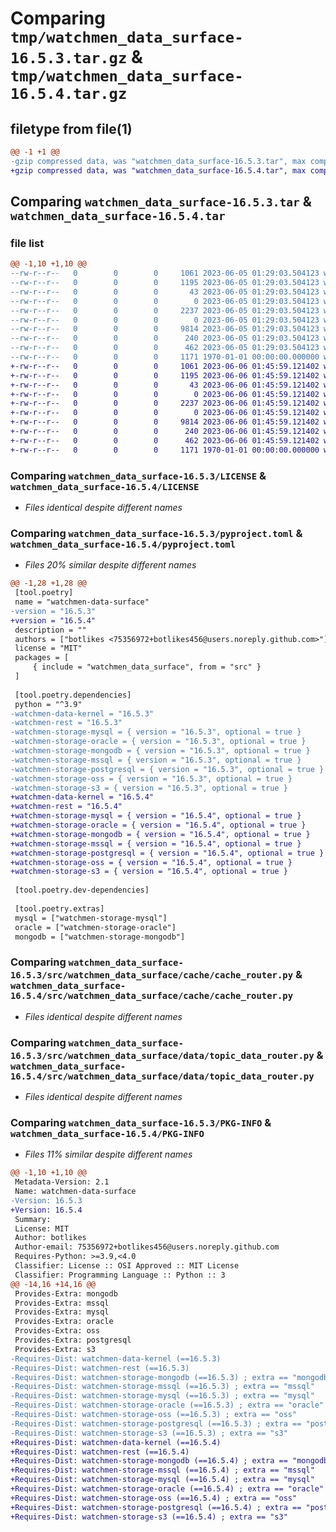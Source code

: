 # Comparing `tmp/watchmen_data_surface-16.5.3.tar.gz` & `tmp/watchmen_data_surface-16.5.4.tar.gz`

## filetype from file(1)

```diff
@@ -1 +1 @@
-gzip compressed data, was "watchmen_data_surface-16.5.3.tar", max compression
+gzip compressed data, was "watchmen_data_surface-16.5.4.tar", max compression
```

## Comparing `watchmen_data_surface-16.5.3.tar` & `watchmen_data_surface-16.5.4.tar`

### file list

```diff
@@ -1,10 +1,10 @@
--rw-r--r--   0        0        0     1061 2023-06-05 01:29:03.504123 watchmen_data_surface-16.5.3/LICENSE
--rw-r--r--   0        0        0     1195 2023-06-05 01:29:03.504123 watchmen_data_surface-16.5.3/pyproject.toml
--rw-r--r--   0        0        0       43 2023-06-05 01:29:03.504123 watchmen_data_surface-16.5.3/src/watchmen_data_surface/__init__.py
--rw-r--r--   0        0        0        0 2023-06-05 01:29:03.504123 watchmen_data_surface-16.5.3/src/watchmen_data_surface/cache/__init__.py
--rw-r--r--   0        0        0     2237 2023-06-05 01:29:03.504123 watchmen_data_surface-16.5.3/src/watchmen_data_surface/cache/cache_router.py
--rw-r--r--   0        0        0        0 2023-06-05 01:29:03.504123 watchmen_data_surface-16.5.3/src/watchmen_data_surface/data/__init__.py
--rw-r--r--   0        0        0     9814 2023-06-05 01:29:03.504123 watchmen_data_surface-16.5.3/src/watchmen_data_surface/data/topic_data_router.py
--rw-r--r--   0        0        0      240 2023-06-05 01:29:03.504123 watchmen_data_surface-16.5.3/src/watchmen_data_surface/main.py
--rw-r--r--   0        0        0      462 2023-06-05 01:29:03.504123 watchmen_data_surface-16.5.3/src/watchmen_data_surface/settings.py
--rw-r--r--   0        0        0     1171 1970-01-01 00:00:00.000000 watchmen_data_surface-16.5.3/PKG-INFO
+-rw-r--r--   0        0        0     1061 2023-06-06 01:45:59.121402 watchmen_data_surface-16.5.4/LICENSE
+-rw-r--r--   0        0        0     1195 2023-06-06 01:45:59.121402 watchmen_data_surface-16.5.4/pyproject.toml
+-rw-r--r--   0        0        0       43 2023-06-06 01:45:59.121402 watchmen_data_surface-16.5.4/src/watchmen_data_surface/__init__.py
+-rw-r--r--   0        0        0        0 2023-06-06 01:45:59.121402 watchmen_data_surface-16.5.4/src/watchmen_data_surface/cache/__init__.py
+-rw-r--r--   0        0        0     2237 2023-06-06 01:45:59.121402 watchmen_data_surface-16.5.4/src/watchmen_data_surface/cache/cache_router.py
+-rw-r--r--   0        0        0        0 2023-06-06 01:45:59.121402 watchmen_data_surface-16.5.4/src/watchmen_data_surface/data/__init__.py
+-rw-r--r--   0        0        0     9814 2023-06-06 01:45:59.121402 watchmen_data_surface-16.5.4/src/watchmen_data_surface/data/topic_data_router.py
+-rw-r--r--   0        0        0      240 2023-06-06 01:45:59.121402 watchmen_data_surface-16.5.4/src/watchmen_data_surface/main.py
+-rw-r--r--   0        0        0      462 2023-06-06 01:45:59.121402 watchmen_data_surface-16.5.4/src/watchmen_data_surface/settings.py
+-rw-r--r--   0        0        0     1171 1970-01-01 00:00:00.000000 watchmen_data_surface-16.5.4/PKG-INFO
```

### Comparing `watchmen_data_surface-16.5.3/LICENSE` & `watchmen_data_surface-16.5.4/LICENSE`

 * *Files identical despite different names*

### Comparing `watchmen_data_surface-16.5.3/pyproject.toml` & `watchmen_data_surface-16.5.4/pyproject.toml`

 * *Files 20% similar despite different names*

```diff
@@ -1,28 +1,28 @@
 [tool.poetry]
 name = "watchmen-data-surface"
-version = "16.5.3"
+version = "16.5.4"
 description = ""
 authors = ["botlikes <75356972+botlikes456@users.noreply.github.com>"]
 license = "MIT"
 packages = [
     { include = "watchmen_data_surface", from = "src" }
 ]
 
 [tool.poetry.dependencies]
 python = "^3.9"
-watchmen-data-kernel = "16.5.3"
-watchmen-rest = "16.5.3"
-watchmen-storage-mysql = { version = "16.5.3", optional = true }
-watchmen-storage-oracle = { version = "16.5.3", optional = true }
-watchmen-storage-mongodb = { version = "16.5.3", optional = true }
-watchmen-storage-mssql = { version = "16.5.3", optional = true }
-watchmen-storage-postgresql = { version = "16.5.3", optional = true }
-watchmen-storage-oss = { version = "16.5.3", optional = true }
-watchmen-storage-s3 = { version = "16.5.3", optional = true }
+watchmen-data-kernel = "16.5.4"
+watchmen-rest = "16.5.4"
+watchmen-storage-mysql = { version = "16.5.4", optional = true }
+watchmen-storage-oracle = { version = "16.5.4", optional = true }
+watchmen-storage-mongodb = { version = "16.5.4", optional = true }
+watchmen-storage-mssql = { version = "16.5.4", optional = true }
+watchmen-storage-postgresql = { version = "16.5.4", optional = true }
+watchmen-storage-oss = { version = "16.5.4", optional = true }
+watchmen-storage-s3 = { version = "16.5.4", optional = true }
 
 [tool.poetry.dev-dependencies]
 
 [tool.poetry.extras]
 mysql = ["watchmen-storage-mysql"]
 oracle = ["watchmen-storage-oracle"]
 mongodb = ["watchmen-storage-mongodb"]
```

### Comparing `watchmen_data_surface-16.5.3/src/watchmen_data_surface/cache/cache_router.py` & `watchmen_data_surface-16.5.4/src/watchmen_data_surface/cache/cache_router.py`

 * *Files identical despite different names*

### Comparing `watchmen_data_surface-16.5.3/src/watchmen_data_surface/data/topic_data_router.py` & `watchmen_data_surface-16.5.4/src/watchmen_data_surface/data/topic_data_router.py`

 * *Files identical despite different names*

### Comparing `watchmen_data_surface-16.5.3/PKG-INFO` & `watchmen_data_surface-16.5.4/PKG-INFO`

 * *Files 11% similar despite different names*

```diff
@@ -1,10 +1,10 @@
 Metadata-Version: 2.1
 Name: watchmen-data-surface
-Version: 16.5.3
+Version: 16.5.4
 Summary: 
 License: MIT
 Author: botlikes
 Author-email: 75356972+botlikes456@users.noreply.github.com
 Requires-Python: >=3.9,<4.0
 Classifier: License :: OSI Approved :: MIT License
 Classifier: Programming Language :: Python :: 3
@@ -14,16 +14,16 @@
 Provides-Extra: mongodb
 Provides-Extra: mssql
 Provides-Extra: mysql
 Provides-Extra: oracle
 Provides-Extra: oss
 Provides-Extra: postgresql
 Provides-Extra: s3
-Requires-Dist: watchmen-data-kernel (==16.5.3)
-Requires-Dist: watchmen-rest (==16.5.3)
-Requires-Dist: watchmen-storage-mongodb (==16.5.3) ; extra == "mongodb"
-Requires-Dist: watchmen-storage-mssql (==16.5.3) ; extra == "mssql"
-Requires-Dist: watchmen-storage-mysql (==16.5.3) ; extra == "mysql"
-Requires-Dist: watchmen-storage-oracle (==16.5.3) ; extra == "oracle"
-Requires-Dist: watchmen-storage-oss (==16.5.3) ; extra == "oss"
-Requires-Dist: watchmen-storage-postgresql (==16.5.3) ; extra == "postgresql"
-Requires-Dist: watchmen-storage-s3 (==16.5.3) ; extra == "s3"
+Requires-Dist: watchmen-data-kernel (==16.5.4)
+Requires-Dist: watchmen-rest (==16.5.4)
+Requires-Dist: watchmen-storage-mongodb (==16.5.4) ; extra == "mongodb"
+Requires-Dist: watchmen-storage-mssql (==16.5.4) ; extra == "mssql"
+Requires-Dist: watchmen-storage-mysql (==16.5.4) ; extra == "mysql"
+Requires-Dist: watchmen-storage-oracle (==16.5.4) ; extra == "oracle"
+Requires-Dist: watchmen-storage-oss (==16.5.4) ; extra == "oss"
+Requires-Dist: watchmen-storage-postgresql (==16.5.4) ; extra == "postgresql"
+Requires-Dist: watchmen-storage-s3 (==16.5.4) ; extra == "s3"
```

